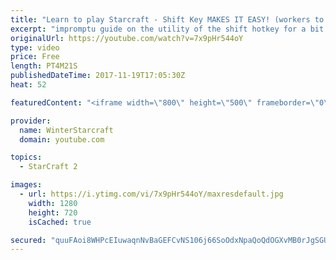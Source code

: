 ```yaml
---
title: "Learn to play Starcraft - Shift Key MAKES IT EASY! (workers to gas, waypoints, ctrl grps, moving)"
excerpt: "impromptu guide on the utility of the shift hotkey for a bit of everything"
originalUrl: https://youtube.com/watch?v=7x9pHr544oY
type: video
price: Free
length: PT4M21S
publishedDateTime: 2017-11-19T17:05:30Z
heat: 52

featuredContent: "<iframe width=\"800\" height=\"500\" frameborder=\"0\" src=\"https://www.youtube.com/embed/7x9pHr544oY\" allow=\"accelerometer; autoplay; encrypted-media; gyroscope; picture-in-picture\" allowfullscreen></iframe>"

provider:
  name: WinterStarcraft
  domain: youtube.com

topics:
  - StarCraft 2

images:
  - url: https://i.ytimg.com/vi/7x9pHr544oY/maxresdefault.jpg
    width: 1280
    height: 720
    isCached: true

secured: "quuFAoi8WHPcEIuwaqnNvBaGEFCvNS106j66SoOdxNpaQoQdOGXvMB0rJgSGUDGM6AWtwFBPaK7wYOvD/6R2phSYQsHmOuD90PLz75NteBLSVQeNg/0wy27xyhc+vV5E2tA0ixS8eiYxRC1XFnFPw1ZN8am67Sg8VU97f90ImSSvKt2VgLSiRy4K1gM2+eLlipW/qj+A07EBEA3rmhtC7DjUv0lzeGhf9MBHN3zyHRs5HqPgzpnTMeFSgdg/qG3CF4IpysDicXzywL1mXRMkV6ICr+L5SBwSoimoZO4Y92VjEAa0dJVpU2HMbr4qRJYdoYXX9hiUUEAeiBPitVNpDYARnIAmD9xxbPbXroVPKmrKgkZdCaaHol3RKgNC+GXzUeA0o7rZa8Ay4xMw9j/CN9KYFfk0j5IZ1aidy87Pc/0=;dNUZ8pROBVtCbmfIlSYNCg=="
---
```


